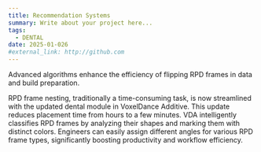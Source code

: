 ```yaml
---
title: Recommendation Systems
summary: Write about your project here...
tags:
  - DENTAL
date: 2025-01-026
#external_link: http://github.com
---
```

Advanced algorithms enhance the efficiency of flipping RPD frames in data and build preparation.

RPD frame nesting, traditionally a time-consuming task, is now streamlined with the updated dental module in VoxelDance Additive. This update reduces placement time from hours to a few minutes. VDA intelligently classifies RPD frames by analyzing their shapes and marking them with distinct colors. Engineers can easily assign different angles for various RPD frame types, significantly boosting productivity and workflow efficiency.
